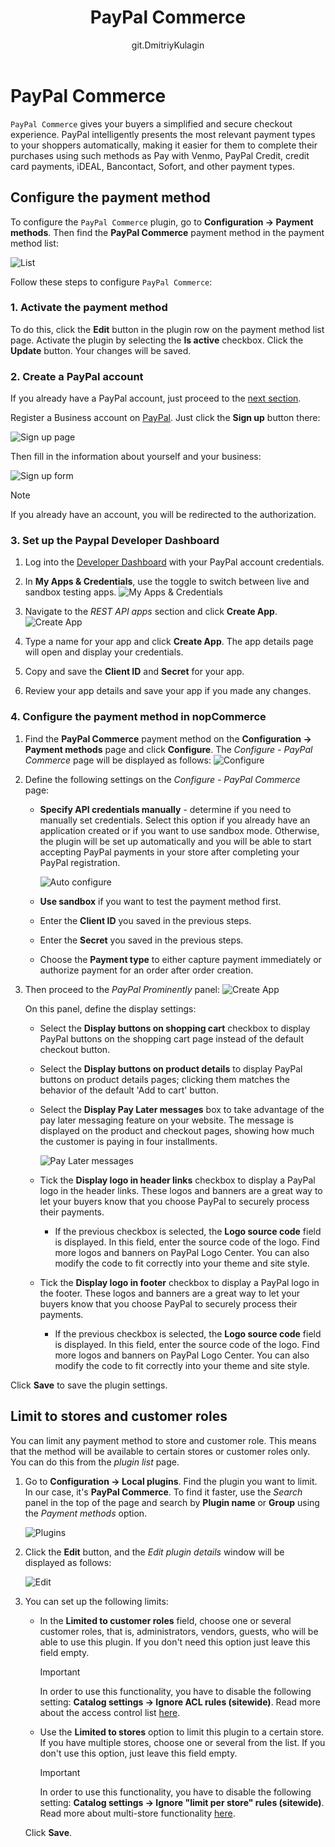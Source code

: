 ﻿---
title: PayPal Commerce
uid: en/getting-started/configure-payments/payment-methods/paypal-commerce
author: git.DmitriyKulagin
---

# PayPal Commerce

`PayPal Commerce` gives your buyers a simplified and secure checkout experience. PayPal intelligently presents the most relevant payment types to your shoppers automatically, making it easier for them to complete their purchases using such methods as Pay with Venmo, PayPal Credit, credit card payments, iDEAL, Bancontact, Sofort, and other payment types.

## Configure the payment method

To configure the `PayPal Commerce` plugin, go to **Configuration → Payment methods**. Then find the **PayPal Commerce** payment method in the payment method list:

![List](_static/paypal-commerce/list.jpg)

Follow these steps to configure `PayPal Commerce`:

### 1. Activate the payment method

To do this, click the **Edit** button in the plugin row on the payment method list page. Activate the plugin by selecting the **Is active** checkbox. Click the **Update** button. Your changes will be saved.

### 2. Create a PayPal account

If you already have a PayPal account, just proceed to the [next section](#3-set-up-the-paypal-developer-dashboard).

Register a Business account on [PayPal](https://www.paypal.com/us/webapps/mpp/referral/paypal-business-account2?partner_id=9JJPJNNPQ7PZ8). Just click the **Sign up** button there:

![Sign up page](_static/paypal-commerce/sign-up-page.jpg)

Then fill in the information about yourself and your business:

![Sign up form](_static/paypal-commerce/sign-up-form.jpg)

> [!NOTE]
>
> If you already have an account, you will be redirected to the authorization.

### 3. Set up the Paypal Developer Dashboard

1. Log into the [Developer Dashboard](https://developer.paypal.com/developer/applications?partner_id=9JJPJNNPQ7PZ8) with your PayPal account credentials.

1. In **My Apps & Credentials**, use the toggle to switch between live and sandbox testing apps.
    ![My Apps & Credentials](_static/paypal-commerce/my-apps.jpg)
  
1. Navigate to the *REST API apps* section and click **Create App**.
    ![Create App](_static/paypal-commerce/rest.jpg)

1. Type a name for your app and click **Create App**. The app details page will open and display your credentials.

1. Copy and save the **Client ID** and **Secret** for your app.

1. Review your app details and save your app if you made any changes.

### 4. Configure the payment method in nopCommerce

1. Find the **PayPal Commerce** payment method on the **Configuration → Payment methods** page and click **Configure**. The *Configure - PayPal Commerce* page will be displayed as follows:
    ![Configure](_static/paypal-commerce/configure.jpg)

1. Define the following settings on the *Configure - PayPal Commerce* page:
    * **Specify API credentials manually** - determine if you need to manually set credentials. Select this option if you already have an application created or if you want to use sandbox mode. Otherwise, the plugin will be set up automatically and you will be able to start accepting PayPal payments in your store after completing your PayPal registration.

        ![Auto configure](_static/paypal-commerce/auto-configure.jpg)

    * **Use sandbox** if you want to test the payment method first.
    * Enter the **Client ID** you saved in the previous steps.
    * Enter the **Secret** you saved in the previous steps.
    * Choose the **Payment type** to either capture payment immediately or authorize payment for an order after order creation.

1. Then proceed to the *PayPal Prominently* panel:
    ![Create App](_static/paypal-commerce/display.jpg)
  
    On this panel, define the display settings:

      * Select the **Display buttons on shopping cart** checkbox to display PayPal buttons on the shopping cart page instead of the default checkout button.

      * Select the **Display buttons on product details** to display PayPal buttons on product details pages; clicking them matches the behavior of the default 'Add to cart' button.

      * Select the **Display Pay Later messages** box to take advantage of the pay later messaging feature on your website. The message is displayed on the product and checkout pages, showing how much the customer is paying in four installments.

        ![Pay Later messages](_static/paypal-commerce/pay_later.jpg)

      * Tick the **Display logo in header links** checkbox to display a PayPal logo in the header links. These logos and banners are a great way to let your buyers know that you choose PayPal to securely process their payments.
        * If the previous checkbox is selected, the **Logo source code** field is displayed. In this field, enter the source code of the logo. Find more logos and banners on PayPal Logo Center. You can also modify the code to fit correctly into your theme and site style.

      * Tick the **Display logo in footer** checkbox to display a PayPal logo in the footer. These logos and banners are a great way to let your buyers know that you choose PayPal to securely process their payments.
        * If the previous checkbox is selected, the **Logo source code** field is displayed. In this field, enter the source code of the logo. Find more logos and banners on PayPal Logo Center. You can also modify the code to fit correctly into your theme and site style.

Click **Save** to save the plugin settings.

## Limit to stores and customer roles

You can limit any payment method to store and customer role. This means that the method will be available to certain stores or customer roles only. You can do this from the *plugin list* page.

1. Go to **Configuration → Local plugins**. Find the plugin you want to limit. In our case, it's **PayPal Commerce**. To find it faster, use the *Search* panel in the top of the page and search by **Plugin name** or **Group** using the *Payment methods* option.

    ![Plugins](_static/paypal-commerce/plugins.jpg)

1. Click the **Edit** button, and the *Edit plugin details* window will be displayed as follows:

    ![Edit](_static/paypal-commerce/edit.jpg)

1. You can set up the following limits:

    * In the **Limited to customer roles** field, choose one or several customer roles, that is, administrators, vendors, guests, who will be able to use this plugin. If you don't need this option just leave this field empty.

        > [!Important]
        > In order to use this functionality, you have to disable the following setting: **Catalog settings → Ignore ACL rules (sitewide)**. Read more about the access control list [here](xref:en/running-your-store/customer-management/access-control-list).

    * Use the **Limited to stores** option to limit this plugin to a certain store. If you have multiple stores, choose one or several from the list. If you don't use this option, just leave this field empty.

        > [!Important]
        > In order to use this functionality, you have to disable the following setting: **Catalog settings → Ignore "limit per store" rules (sitewide)**. Read more about multi-store functionality [here](xref:en/getting-started/advanced-configuration/multi-store).

    Click **Save**.
